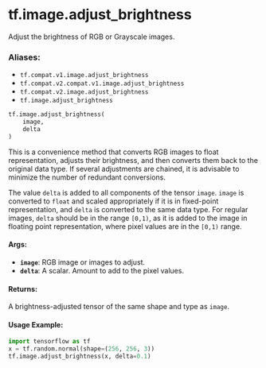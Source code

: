 <div itemscope itemtype="http://developers.google.com/ReferenceObject">
<meta itemprop="name" content="tf.image.adjust_brightness" />
<meta itemprop="path" content="Stable" />
</div>

# tf.image.adjust_brightness

Adjust the brightness of RGB or Grayscale images.

### Aliases:

* `tf.compat.v1.image.adjust_brightness`
* `tf.compat.v2.compat.v1.image.adjust_brightness`
* `tf.compat.v2.image.adjust_brightness`
* `tf.image.adjust_brightness`

``` python
tf.image.adjust_brightness(
    image,
    delta
)
```

<!-- Placeholder for "Used in" -->

This is a convenience method that converts RGB images to float
representation, adjusts their brightness, and then converts them back to the
original data type. If several adjustments are chained, it is advisable to
minimize the number of redundant conversions.

The value `delta` is added to all components of the tensor `image`. `image` is
converted to `float` and scaled appropriately if it is in fixed-point
representation, and `delta` is converted to the same data type. For regular
images, `delta` should be in the range `[0,1)`, as it is added to the image in
floating point representation, where pixel values are in the `[0,1)` range.

#### Args:


* <b>`image`</b>: RGB image or images to adjust.
* <b>`delta`</b>: A scalar. Amount to add to the pixel values.


#### Returns:

A brightness-adjusted tensor of the same shape and type as `image`.



#### Usage Example:

```python
import tensorflow as tf
x = tf.random.normal(shape=(256, 256, 3))
tf.image.adjust_brightness(x, delta=0.1)
```
